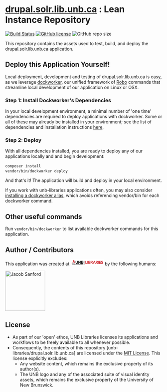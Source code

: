 # [drupal.solr.lib.unb.ca](https://drupal.solr.lib.unb.ca/) : Lean Instance Repository
[![Build Status](https://github.com/unb-libraries/drupal.solr.lib.unb.ca/actions/workflows/deployment-workflow.yaml/badge.svg?branch=prod)](https://github.com/unb-libraries/drupal.solr.lib.unb.ca/actions/workflows/deployment-workflow.yaml)
[![GitHub license](https://img.shields.io/github/license/unb-libraries/drupal.solr.lib.unb.ca)](https://github.com/unb-libraries/drupal.solr.lib.unb.ca/blob/prod/LICENSE)
![GitHub repo size](https://img.shields.io/github/repo-size/unb-libraries/drupal.solr.lib.unb.ca?label=lean%20repo%20size)

This repository contains the assets used to test, build, and deploy the drupal.solr.lib.unb.ca application.

## Deploy this Application Yourself!
Local deployment, development and testing of drupal.solr.lib.unb.ca is easy, as we leverage [dockworker](https://github.com/unb-libraries/dockworker), our unified framework of [Robo](https://robo.li/) commands that streamline local development of our application on Linux or OSX.

### Step 1: Install Dockworker's Dependencies
In your local development environment, a minimal number of 'one time' dependencies are required to deploy applications with dockworker. Some or all of these may already be installed in your environment; see the list of dependencies and installation instructions [here](https://github.com/unb-libraries/dockworker/blob/4.x/docs/prerequisites.md).

### Step 2: Deploy
With all dependencies installed, you are ready to deploy any of our applications locally and and begin development:

```
composer install
vendor/bin/dockworker deploy
```

And that's it! The application will build and deploy in your local environment.

If you work with unb-libraries applications often, you may also consider [installing a dockworker alias](https://gist.github.com/JacobSanford/1448fece856be371060d0f16ccb1b194), which avoids referencing vendor/bin for each dockworker command.

## Other useful commands
Run ```vendor/bin/dockworker``` to list available dockworker commands for this application.

## Author / Contributors
This application was created at [![UNB Libraries](https://github.com/unb-libraries/assets/raw/master/unblibbadge.png "UNB Libraries")](https://lib.unb.ca) by the following humans:

<a href="https://github.com/JacobSanford"><img src="https://avatars.githubusercontent.com/u/244894?v=3" title="Jacob Sanford" width="128" height="128"></a>

## License
- As part of our 'open' ethos, UNB Libraries licenses its applications and workflows to be freely available to all whenever possible.
- Consequently, the contents of this repository [unb-libraries/drupal.solr.lib.unb.ca] are licensed under the [MIT License](http://opensource.org/licenses/mit-license.html). This license explicitly excludes:
   - Any website content, which remains the exclusive property of its author(s).
   - The UNB logo and any of the associated suite of visual identity assets, which remains the exclusive property of the University of New Brunswick.
